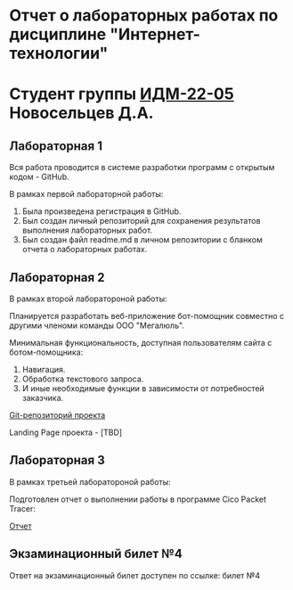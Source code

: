 # Отчет о лабораторных работах по дисциплине "Интернет-технологии"
# Студент группы [ИДМ-22-05](https://github.com/stankin/design-2022/wiki/list-idm-22-05) Новосельцев Д.А.

## Лабораторная 1

Вся работа проводится в системе разработки программ с открытым кодом - GitHub.

В рамках первой лабораторной работы:

1. Была произведена регистрация в GitHub.
2. Был создан личный репозиторий для сохранения результатов выполнения лабораторных работ.
3. Был создан файл readme.md в личном репозитории с бланком отчета о лабораторных работах.

## Лабораторная 2

В рамках второй лаборатороной работы:

Планируется разработать веб-приложение бот-помощник совместно с другими членоми команды ООО "Мегалюль".

Минимальная функциональность, доступная пользователям сайта с ботом-помощника:

1. Навигация.
2. Обработка текстового запроса.
3. И иные необходимые функции в зависимости от потребностей заказчика.

[Git-репозиторий проекта](https://github.com/lulu2kan/Megalul)

Landing Page проекта - [TBD]

## Лабораторная 3

В рамках третьей лаборатороной работы:

Подготовлен отчет о выполнении работы в программе Cico Packet Tracer:

[Отчет](https://docs.google.com/document/d/1AUY9aOOZ4LWsMdbwTBdDwd7PPvgzPBmq/edit?usp=sharing&ouid=110064097356864770428&rtpof=true&sd=true)

## Экзаминационный билет №4

Ответ на экзаминационный билет доступен по ссылке: билет №4
